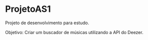 # ProjetoAS1

Projeto de desenvolvimento para estudo.

Objetivo: Criar um buscador de músicas utilizando a API do Deezer.